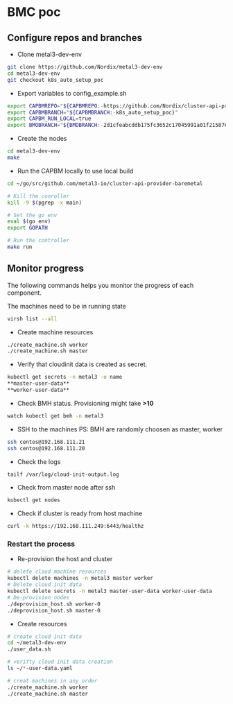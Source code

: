 # BMC poc

## Configure repos and branches

* Clone metal3-dev-env

```sh
git clone https://github.com/Nordix/metal3-dev-env
cd metal3-dev-env
git checkout k8s_auto_setup_poc

```

* Export variables to config_example.sh

```sh
export CAPBMREPO="${CAPBMREPO:-https://github.com/Nordix/cluster-api-provider-baremetal.git}"
export CAPBMBRANCH="${CAPBMBRANCH:-k8s_auto_setup_poc}"
export CAPBM_RUN_LOCAL=true
export BMOBRANCH="${BMOBRANCH:-2d1cfeabcddb175fc3652c17045991a01f215876}"

```

* Create the nodes

```sh
cd metal3-dev-env
make

```

* Run the CAPBM locally to use local build

```sh
cd ~/go/src/github.com/metal3-io/cluster-api-provider-baremetal

# Kill the conroller
kill -9 $(pgrep -x main)

# Set the go env
eval $(go env)
export GOPATH

# Run the controller
make run
```

## Monitor progress

The following commands helps you monitor the progress of each component.

The machines need to be in running state

```sh
virsh list --all
```

* Create machine resources

```sh
./create_machine.sh worker
./create_machine.sh master
```

* Verify that cloudinit data is created as secret.

```sh
kubectl get secrets -n metal3 -o name
**master-user-data**
**worker-user-data**
```

* Check BMH status. Provisioning might take **>10**

```sh
watch kubectl get bmh -n metal3
```

* SSH to the machines
PS: BMH are randomly choosen as master, worker

```sh
ssh centos@192.168.111.21
ssh centos@192.168.111.20
```

* Check the logs

```sh
tailf /var/log/cloud-init-output.log
```

* Check from master node after ssh

```sh
kubectl get nodes
```

* Check if cluster is ready from host machine

```sh
curl -k https://192.168.111.249:6443/healthz
```

### Restart the process

* Re-provision the host and cluster

```sh
# delete cloud machine resources
kubectl delete machines -n metal3 master worker
# Delete cloud init data
kubectl delete secrets -n metal3 master-user-data worker-user-data
# De-provision nodes
./deprovision_host.sh worker-0
./deprovision_host.sh master-0
```

* Create resources

```sh
# create cloud init data
cd ~/metal3-dev-env
./user_data.sh

# verifty cloud init data creation
ls ~/*-user-data.yaml

# creat machines in any order
./create_machine.sh worker
./create_machine.sh master
```
